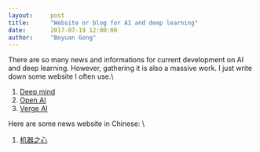 ```yaml
---
layout:     post
title:      "Website or blog for AI and deep learning"
date:       2017-07-19 12:00:00
author:     "Boyuan Gong"
---
```


There are so many news and informations for current development on AI and deep learning. However, gathering it is also a massive work. I just write down some website I often use.\\

1. [Deep mind](https://www.deepmind.com "Google Deep Mind")
2. [Open AI](https://blog.openai.com "Open AI")
3. [Verge AI](https://www.theverge.com/ai-artificial-intelligence "Verge AI")

Here are some news website in Chinese: \\
1. [机器之心](https://www.jiqizhixin.com "Ji qi zhi xin")


